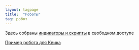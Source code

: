 ```yaml
---
layout: tagpage
title:  "Роботы"
tag: робот
---
```


Здесь собраны [индикаторы и скрипты](https://github.com/nick-nh/qlua) в свободном доступе<br>

[Пример робота для Квика](https://github.com/nick-nh/qlua/tree/master/robot)<br>